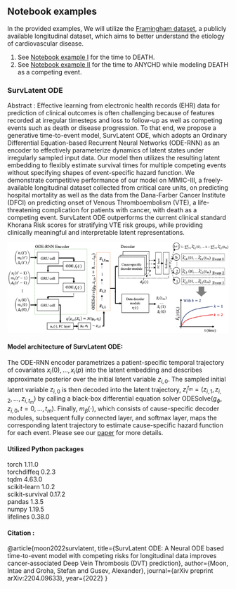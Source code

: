  

## Notebook examples
In the provided examples, We will utilize the [Framingham dataset](https://biolincc.nhlbi.nih.gov/media/teachingstudies/FHS_Teaching_Longitudinal_Data_Documentation_2021a.pdf?link_time=2022-02-03_18:20:47.023970), a publicly available longitudinal dataset, which aims to better understand the etiology of cardiovascular disease.
1. See [Notebook example I](https://github.com/itmoon7/survlatent_ode/blob/main/notebook_example.ipynb) for the time to DEATH.
2. See [Notebook example II](https://github.com/itmoon7/survlatent_ode/blob/main/notebook_example_competing_events.ipynb) for the time to ANYCHD while modeling DEATH as a competing event. 

### SurvLatent ODE

Abstract : Effective learning from electronic health records (EHR) data for prediction of clinical outcomes is often challenging because of features recorded at irregular timesteps and loss to follow-up as well as competing events such as death or disease progression. To that end, we propose a generative time-to-event model, SurvLatent ODE, which adopts an Ordinary Differential Equation-based Recurrent Neural Networks (ODE-RNN) as an encoder to effectively parameterize dynamics of latent states under irregularly sampled input data. Our model then utilizes the resulting latent embedding to flexibly estimate survival times for multiple competing events without specifying shapes of event-specific hazard function. We demonstrate competitive performance of our model on MIMIC-III, a freely-available longitudinal dataset collected from critical care units, on predicting hospital mortality as well as the data from the Dana-Farber Cancer Institute (DFCI) on predicting onset of Venous Thromboembolism (VTE), a life-threatening complication for patients with cancer, with death as a competing event. SurvLatent ODE outperforms the current clinical standard Khorana Risk scores for stratifying VTE risk groups, while providing clinically meaningful and interpretable latent representations.

![alt text](https://github.com/itmoon7/survlatent_ode/blob/main/survlatent_ode_architecture.png?raw=true)

#### Model architecture of SurvLatent ODE: 
The ODE-RNN encoder parametrizes a patient-specific temporal trajectory of covariates $x_i(0),...,x_i(p)$ into the latent embedding and describes approximate posterior over the initial latent variable $z_{i,0}$. The sampled initial latent variable $z_{i,0}$ is then decoded into the latent trajectory, $z_i^{t_m}  = (z_{i,1}, z_{i,2}, ..., z_{i,t_m})$ by calling a black-box differential equation solver ODESolve$(g_{\phi}, z_{i,0}, t = 0, ...,t_m)$. Finally, $m_\beta(\cdot)$, which consists of cause-specific decoder modules, subsequent fully connected layer, and softmax layer, maps the corresponding latent trajectory to estimate cause-specific hazard function for each event. Please see our [paper](https://arxiv.org/abs/2204.09633) for more details.

#### Utilized Python packages
torch 1.11.0 <br>
torchdiffeq 0.2.3 <br>
tqdm 4.63.0 <br>
scikit-learn 1.0.2 <br>
scikit-survival 0.17.2 <br>
pandas 1.3.5 <br>
numpy 1.19.5 <br>
lifelines 0.38.0

<!-- <img src="https://render.githubusercontent.com/render/math?math=x_{1,2} = \frac{-b \pm \sqrt{b^2-4ac}}{2b}"> -->
#### Citation :
@article{moon2022survlatent,
  title={SurvLatent ODE: A Neural ODE based time-to-event model with competing risks for longitudinal data improves cancer-associated Deep Vein Thrombosis (DVT) prediction},
  author={Moon, Intae and Groha, Stefan and Gusev, Alexander},
  journal={arXiv preprint arXiv:2204.09633},
  year={2022}
}
